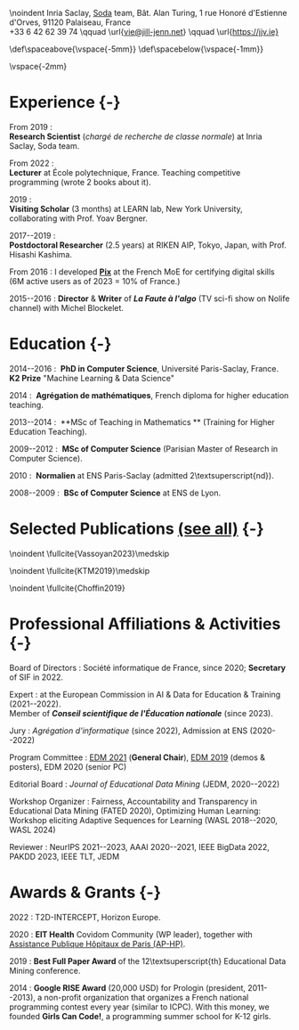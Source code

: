 \noindent
Inria Saclay, [Soda](https://team.inria.fr/soda/) team, Bât. Alan Turing, 1 rue Honoré d'Estienne d'Orves, 91120 Palaiseau, France  
+33 6 42 62 39 74 \qquad \url{vie@jill-jenn.net} \qquad \url{https://jjv.ie}

\def\spaceabove{\vspace{-5mm}}
\def\spacebelow{\vspace{-1mm}}

\vspace{-2mm}

# Experience {-}

From 2019
:   
**Research Scientist** (*chargé de recherche de classe normale*) at Inria Saclay, Soda team.

From 2022
:   
**Lecturer** at École polytechnique, France. Teaching competitive programming (wrote 2 books about it).

2019
:     
**Visiting Scholar** (3 months) at LEARN lab, New York University, collaborating with Prof. Yoav Bergner.

2017--2019
:     
**Postdoctoral Researcher** (2.5 years) at RIKEN AIP, Tokyo, Japan, with Prof. Hisashi Kashima.

From 2016
:   I developed [**Pix**](https://pix.fr) at the French MoE for certifying digital skills (6M active users as of 2023 = 10\% of France.)

2015--2016
:   **Director** & **Writer** of ***La Faute à l'algo*** (TV sci-fi show on Nolife channel) with Michel Blockelet.


# Education {-}

2014--2016
:    **PhD in Computer Science**, Université Paris-Saclay, France. **K2 Prize** "Machine Learning & Data Science"

2014
:    **Agrégation de mathématiques**, French diploma for higher education teaching.

2013--2014
:    **MSc of Teaching in Mathematics ** (Training for Higher Education Teaching).

2009--2012
:    **MSc of Computer Science** (Parisian Master of Research in Computer Science).

2010
:    **Normalien** at ENS Paris-Saclay (admitted 2\textsuperscript{nd}).

2008--2009
:    **BSc of Computer Science** at ENS de Lyon.


# Selected Publications [(see all)](https://jjv.ie/publications/) {-}

\noindent
\fullcite{Vassoyan2023}\medskip

\noindent
\fullcite{KTM2019}\medskip

\noindent
\fullcite{Choffin2019}


# Professional Affiliations & Activities {-}

Board of Directors
:	Société informatique de France, since 2020; **Secretary** of SIF in 2022.

Expert
:	at the European Commission in AI & Data for Education & Training (2021--2022).  
Member of ***Conseil scientifique de l'Éducation nationale*** (since 2023).

Jury
:	*Agrégation d'informatique* (since 2022), Admission at ENS (2020--2022)

Program Committee
:   [EDM 2021](https://educationaldatamining.org/EDM2021/virtual/) (**General Chair**), [EDM 2019](http://educationaldatamining.org/edm2019/committee/) (demos & posters), EDM 2020 (senior PC)

Editorial Board
:	*Journal of Educational Data Mining* (JEDM, 2020--2022)

Workshop Organizer
:   Fairness, Accountability and Transparency in Educational Data Mining (FATED 2020), Optimizing Human Learning: Workshop eliciting Adaptive Sequences for Learning (WASL 2018--2020, WASL 2024)

Reviewer
:   NeurIPS 2021--2023, AAAI 2020--2021, IEEE BigData 2022, PAKDD 2023, IEEE TLT, JEDM


# Awards & Grants {-}

2022
: T2D-INTERCEPT, Horizon Europe.

2020
: **EIT Health** Covidom Community (WP leader), together with [Assistance Publique Hôpitaux de Paris (AP-HP)](https://www.aphp.fr/).

2019
:   **Best Full Paper Award** of the 12\textsuperscript{th} Educational Data Mining conference.

2014
:	**Google RISE Award** (20,000 USD) for Prologin (president, 2011--2013), a non-profit organization that organizes a French national programming contest every year (similar to ICPC). With this money, we founded **Girls Can Code!**, a programming summer school for K-12 girls.
